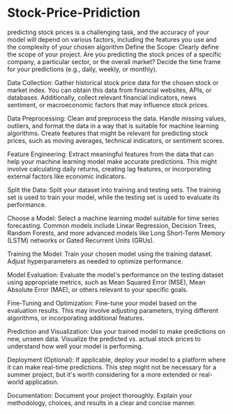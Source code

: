 # Stock-Price-Pridiction
 predicting stock prices is a challenging task, and the accuracy of your model will depend on various factors, including the features you use and the complexity of your chosen algorithm
Define the Scope:
Clearly define the scope of your project. Are you predicting the stock prices of a specific company, a particular sector, or the overall market? Decide the time frame for your predictions (e.g., daily, weekly, or monthly).

Data Collection:
Gather historical stock price data for the chosen stock or market index. You can obtain this data from financial websites, APIs, or databases. Additionally, collect relevant financial indicators, news sentiment, or macroeconomic factors that may influence stock prices.

Data Preprocessing:
Clean and preprocess the data. Handle missing values, outliers, and format the data in a way that is suitable for machine learning algorithms. Create features that might be relevant for predicting stock prices, such as moving averages, technical indicators, or sentiment scores.

Feature Engineering:
Extract meaningful features from the data that can help your machine learning model make accurate predictions. This might involve calculating daily returns, creating lag features, or incorporating external factors like economic indicators.

Split the Data:
Split your dataset into training and testing sets. The training set is used to train your model, while the testing set is used to evaluate its performance.

Choose a Model:
Select a machine learning model suitable for time series forecasting. Common models include Linear Regression, Decision Trees, Random Forests, and more advanced models like Long Short-Term Memory (LSTM) networks or Gated Recurrent Units (GRUs).

Training the Model:
Train your chosen model using the training dataset. Adjust hyperparameters as needed to optimize performance.

Model Evaluation:
Evaluate the model's performance on the testing dataset using appropriate metrics, such as Mean Squared Error (MSE), Mean Absolute Error (MAE), or others relevant to your specific goals.

Fine-Tuning and Optimization:
Fine-tune your model based on the evaluation results. This may involve adjusting parameters, trying different algorithms, or incorporating additional features.

Prediction and Visualization:
Use your trained model to make predictions on new, unseen data. Visualize the predicted vs. actual stock prices to understand how well your model is performing.

Deployment (Optional):
If applicable, deploy your model to a platform where it can make real-time predictions. This step might not be necessary for a summer project, but it's worth considering for a more extended or real-world application.

Documentation:
Document your project thoroughly. Explain your methodology, choices, and results in a clear and concise manner.
